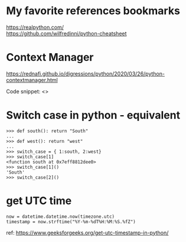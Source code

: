 # My favorite references bookmarks
https://realpython.com/ <br/>
https://github.com/wilfredinni/python-cheatsheet <br/>

# Context Manager 
https://rednafi.github.io/digressions/python/2020/03/26/python-contextmanager.html <br/>

Code snippet: <> <br/>

# Switch case in python - equivalent

```
>>> def south(): return "South"
... 
>>> def west(): return "west"
... 
>>> switch_case = { 1:south, 2:west}
>>> switch_case[1]
<function south at 0x7eff8812dee0>
>>> switch_case[1]()
'South'
>>> switch_case[2]()
```

# get UTC time
```
now = datetime.datetime.now(timezone.utc)
timestamp = now.strftime("%Y-%m-%dT%H:%M:%S.%fZ")
```
ref: https://www.geeksforgeeks.org/get-utc-timestamp-in-python/ <br>
